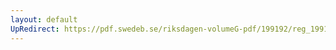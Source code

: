 ```yaml
---
layout: default
UpRedirect: https://pdf.swedeb.se/riksdagen-volumeG-pdf/199192/reg_199192/reg_199192_0642.pdf
---
```


